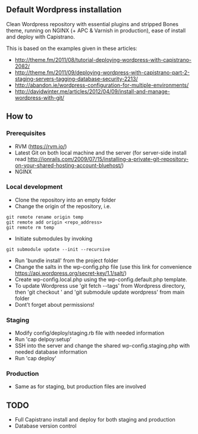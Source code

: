 Default Wordpress installation
------------------------------

Clean Wordpress repository with essential plugins and stripped Bones theme, running on NGINX (+ APC & Varnish in production), ease of install and deploy with Capistrano.

This is based on the examples given in these articles:
* http://theme.fm/2011/08/tutorial-deploying-wordpress-with-capistrano-2082/
* http://theme.fm/2011/09/deploying-wordpress-with-capistrano-part-2-staging-servers-tagging-database-security-2213/
* http://abandon.ie/wordpress-configuration-for-multiple-environments/
* http://davidwinter.me/articles/2012/04/09/install-and-manage-wordpress-with-git/ 

How to
------

### Prerequisites ###
- RVM (https://rvm.io/)
- Latest Git on both local machine and the server (for server-side install read http://ionrails.com/2009/07/15/installing-a-private-git-repository-on-your-shared-hosting-account-bluehost/)
- NGINX

### Local development ###
- Clone the repository into an empty folder
- Change the origin of the repository, i.e. 
```git
git remote rename origin temp
git remote add origin <repo_address>
git remote rm temp
```
- Initiate submodules by invoking 
```git
git submodule update --init --recursive
```
- Run 'bundle install' from the project folder
- Change the salts in the wp-config.php file (use this link for convenience https://api.wordpress.org/secret-key/1.1/salt/)
- Create wp-config.local.php using the wp-config.default.php template.
- To update Wordpress use 'git fetch --tags' from Wordpress directory, then 'git checkout <version>' and 'git submodule update wordpress' from main folder
- Dont't forget about permissions!

### Staging ###
- Modify config/deploy/staging.rb file with needed information
- Run 'cap delpoy:setup'
- SSH into the server and change the shared wp-config.staging.php with needed database information
- Run 'cap deploy'

### Production ###
- Same as for staging, but production files are involved

TODO
----

* Full Capistrano install and deploy for both staging and production
* Database version control